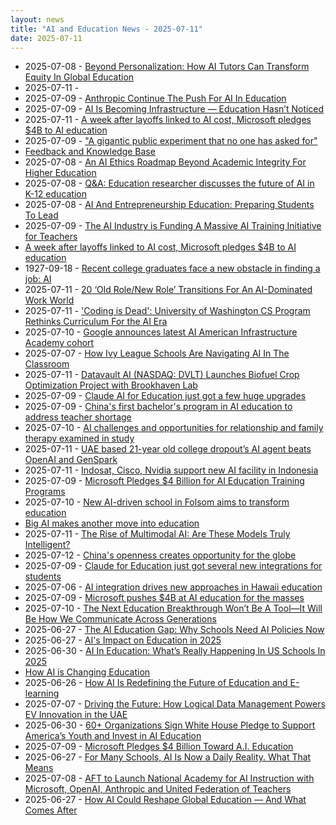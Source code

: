 ```yaml
---
layout: news
title: "AI and Education News - 2025-07-11"
date: 2025-07-11
---
```


- 2025-07-08 - [Beyond Personalization: How AI Tutors Can Transform Equity In Global Education](https://www.forbes.com/councils/forbesbusinesscouncil/2025/07/08/beyond-personalization-how-ai-tutors-can-transform-equity-in-global-education/)
- 2025-07-11 - [](https://www.scientificamerican.com/article/elon-musks-new-grok-4-takes-on-humanitys-last-exam-as-the-ai-race-heats-up/)
- 2025-07-09 - [Anthropic Continue The Push For AI In Education](https://www.forbes.com/sites/danfitzpatrick/2025/07/09/anthropic-continue-the-push-for-ai-in-education/)
- 2025-07-09 - [AI Is Becoming Infrastructure — Education Hasn’t Noticed](https://www.unite.ai/ai-is-becoming-infrastructure-education-hasnt-noticed/)
- 2025-07-11 - [A week after layoffs linked to AI cost, Microsoft pledges $4B to AI education](https://techxplore.com/news/2025-07-week-layoffs-linked-ai-microsoft.html)
- 2025-07-09 - ["A gigantic public experiment that no one has asked for"](https://popular.info/p/a-gigantic-public-experiment-that)
- [Feedback and Knowledge Base](https://yahoo.uservoice.com/forums/193847-search)
- 2025-07-08 - [An AI Ethics Roadmap Beyond Academic Integrity For Higher Education](https://www.forbes.com/sites/avivalegatt/2025/07/08/an-ai-ethics-roadmap-beyond-academic-integrity-for-higher-education/)
- 2025-07-08 - [Q&A: Education researcher discusses the future of AI in K-12 education](https://phys.org/news/2025-07-qa-discusses-future-ai.html)
- 2025-07-08 - [AI And Entrepreneurship Education: Preparing Students To Lead](https://www.forbes.com/sites/sarahhernholm/2025/07/08/ai-and-entrepreneurship-education-preparing-students-to-lead/)
- 2025-07-09 - [The AI Industry is Funding A Massive AI Training Initiative for Teachers](https://time.com/7301335/ai-education-microsoft-openai-anthropic/)
- [A week after layoffs linked to AI cost, Microsoft pledges $4B to AI education](https://tdn.com/news/state-regional/business/article_99264e63-11aa-4043-afbb-d818708d9e76.html)
- 1927-09-18 - [Recent college graduates face a new obstacle in finding a job: AI](https://www.cbsnews.com/news/ai-jobs-unemployment-college-graduate/)
- 2025-07-11 - [20 ‘Old Role/New Role’ Transitions For An AI-Dominated Work World](https://www.forbes.com/councils/forbestechcouncil/2025/07/11/20-old-rolenew-role-transitions-for-an-ai-dominated-work-world/)
- 2025-07-11 - ['Coding is Dead': University of Washington CS Program Rethinks Curriculum For the AI Era](https://developers.slashdot.org/story/25/07/11/1418225/coding-is-dead-university-of-washington-cs-program-rethinks-curriculum-for-the-ai-era)
- 2025-07-10 - [Google announces latest AI American Infrastructure Academy cohort](https://techcrunch.com/2025/07/10/google-announces-latest-ai-american-infrastructure-acadmey-cohort/)
- 2025-07-07 - [How Ivy League Schools Are Navigating AI In The Classroom](https://www.forbes.com/sites/christopherrim/2025/07/07/how-ivy-league-schools-are-navigating-ai-in-the-classroom/)
- 2025-07-11 - [Datavault AI (NASDAQ: DVLT) Launches Biofuel Crop Optimization Project with Brookhaven Lab](https://www.digitaljournal.com/pr/news/investorbrandnetwork/datavault-ai-nasdaq-dvlt-launches-1361717779.html)
- 2025-07-09 - [Claude AI for Education just got a few huge upgrades](https://bgr.com/tech/claude-ai-for-education-just-got-a-few-huge-upgrades/)
- 2025-07-09 - [China's first bachelor's program in AI education to address teacher shortage](https://www.chinadaily.com.cn/a/202507/09/WS686e28dea31000e9a573b13d.html)
- 2025-07-10 - [AI challenges and opportunities for relationship and family therapy examined in study](https://phys.org/news/2025-07-ai-opportunities-relationship-family-therapy.html)
- 2025-07-11 - [UAE based 21-year old college dropout’s AI agent beats OpenAI and GenSpark](https://me.mashable.com/tech/58123/uae-based-21-year-old-college-dropouts-ai-agent-beats-openai-and-genspark)
- 2025-07-11 - [Indosat, Cisco, Nvidia support new AI facility in Indonesia](https://www.rcrwireless.com/20250711/ai-infrastructure/indosat-nvidia-ai)
- 2025-07-09 - [Microsoft Pledges $4 Billion for AI Education Training Programs](https://slashdot.org/story/25/07/09/176219/microsoft-pledges-4-billion-for-ai-education-training-programs)
- 2025-07-10 - [New AI-driven school in Folsom aims to transform education](https://www.kcra.com/article/ai-driven-school-folsom-education/65359290)
- [Big AI makes another move into education](https://www.marketplace.org/story/2025/07/09/teachers-union-partners-with-tech-giants-to-train-ai-skills)
- 2025-07-11 - [The Rise of Multimodal AI: Are These Models Truly Intelligent?](https://www.unite.ai/the-rise-of-multimodal-ai-are-these-models-truly-intelligent/)
- 2025-07-12 - [China's openness creates opportunity for the globe](https://global.chinadaily.com.cn/a/202507/12/WS6871a6aca31000e9a573b9af.html)
- 2025-07-09 - [Claude for Education just got several new integrations for students](https://www.zdnet.com/article/claude-for-education-just-got-several-new-integrations-for-students/)
- 2025-07-06 - [AI integration drives new approaches in Hawaii education](https://www.staradvertiser.com/2025/07/06/hawaii-news/ai-integration-drives-new-approaches-in-isle-education/)
- 2025-07-09 - [Microsoft pushes $4B at AI education for the masses](https://www.theregister.com/2025/07/09/microsoft_ai_training/)
- 2025-07-10 - [The Next Education Breakthrough Won’t Be A Tool—It Will Be How We Communicate Across Generations](https://www.forbes.com/councils/forbescommunicationscouncil/2025/07/10/the-next-education-breakthrough-wont-be-a-tool-it-will-be-how-we-communicate-across-generations/)
- 2025-06-27 - [The AI Education Gap: Why Schools Need AI Policies Now](https://www.forbes.com/sites/sarahhernholm/2025/06/27/the-ai-education-gap-why-schools-need-policies-now/)
- 2025-06-27 - [AI's Impact on Education in 2025](https://www.cengagegroup.com/news/perspectives/2025/ais-impact-on-education-in-2025/)
- 2025-06-30 - [AI In Education: What’s Really Happening In US Schools In 2025](https://thirdspacelearning.com/us/blog/ai-in-education/)
- [How AI is Changing Education](https://usdla.org/blog/ai-education/)
- 2025-06-26 - [How AI Is Redefining the Future of Education and E-learning](https://bostoninstituteofanalytics.org/blog/how-ai-is-redefining-the-future-of-education-and-e-learning/)
- 2025-07-07 - [Driving the Future: How Logical Data Management Powers EV Innovation in the UAE](https://integratormedia.com/2025/07/07/artificial-intelligence-and-the-future-of-education/)
- 2025-06-30 - [60+ Organizations Sign White House Pledge to Support America’s Youth and Invest in AI Education](https://www.whitehouse.gov/articles/2025/06/60-organizations-sign-white-house-pledge-to-support-americas-youth-and-invest-in-ai-education/)
- 2025-07-09 - [Microsoft Pledges $4 Billion Toward A.I. Education](https://www.nytimes.com/2025/07/09/business/microsoft-ai-education.html)
- 2025-06-27 - [For Many Schools, AI Is Now a Daily Reality. What That Means](https://www.edweek.org/technology/for-many-schools-ai-is-now-a-daily-reality-what-that-means/2025/06)
- 2025-07-08 - [AFT to Launch National Academy for AI Instruction with Microsoft, OpenAI, Anthropic and United Federation of Teachers](https://www.aft.org/press-release/aft-launch-national-academy-ai-instruction-microsoft-openai-anthropic-and-united)
- 2025-06-27 - [How AI Could Reshape Global Education — And What Comes After](https://www.forbes.com/sites/kolawolesamueladebayo/2025/06/27/how-ai-could-reshape-global-education---and-what-comes-after/)
